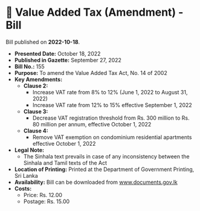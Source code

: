 # 📄  Value Added Tax (Amendment) - Bill

Bill published on **2022-10-18**.

- **Presented Date:** October 18, 2022
- **Published in Gazette:** September 27, 2022
- **Bill No.:** 155
- **Purpose:** To amend the Value Added Tax Act, No. 14 of 2002
- **Key Amendments:**
  - **Clause 2:** 
    - Increase VAT rate from 8% to 12% (June 1, 2022 to August 31, 2022)
    - Increase VAT rate from 12% to 15% effective September 1, 2022
  - **Clause 3:** 
    - Decrease VAT registration threshold from Rs. 300 million to Rs. 80 million per annum, effective October 1, 2022
  - **Clause 4:** 
    - Remove VAT exemption on condominium residential apartments effective October 1, 2022 
- **Legal Note:**
  - The Sinhala text prevails in case of any inconsistency between the Sinhala and Tamil texts of the Act
- **Location of Printing:** Printed at the Department of Government Printing, Sri Lanka
- **Availability:** Bill can be downloaded from www.documents.gov.lk
- **Costs:**
  - Price: Rs. 12.00
  - Postage: Rs. 15.00
